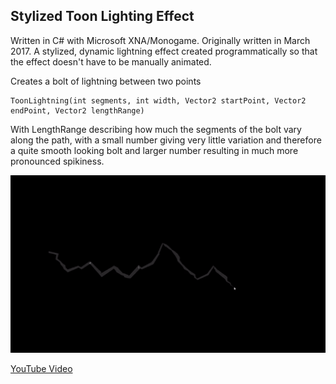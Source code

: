 ## Stylized Toon Lighting Effect ##
Written in C# with Microsoft XNA/Monogame. Originally written in March 2017. 
A stylized, dynamic lightning effect created programmatically so that the effect doesn't have to be manually animated.

Creates a bolt of lightning between two points 

    ToonLightning(int segments, int width, Vector2 startPoint, Vector2 endPoint, Vector2 lengthRange)

With LengthRange describing how much the segments of the bolt vary along the path, with a small number giving very little variation and therefore a quite smooth looking bolt and larger number resulting in much more pronounced spikiness. 

![Animation of the lightning](https://github.com/GryffDavid/READMEImages/blob/master/StylizedLightning/StylizedLightningAnimation.gif)

[YouTube Video](https://youtu.be/Vw5ROUqf0Dk)
